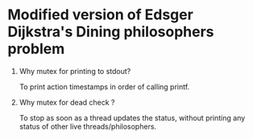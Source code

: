 # Modified version of Edsger Dijkstra's Dining philosophers problem

1) Why mutex for printing to stdout?

	To print action timestamps in order of calling printf.
	

2) Why mutex for dead check ? 

	To stop as soon as a thread updates the status, without printing any
	status of other live threads/philosophers.

